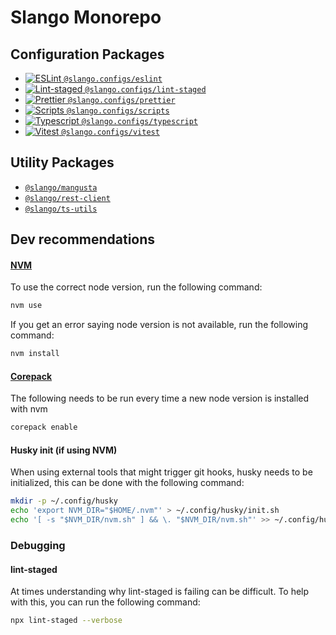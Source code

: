 # Slango Monorepo

## Configuration Packages

- [![ESLint](https://img.shields.io/badge/ESLint-4B32C3?style=flat-square&logo=eslint) `@slango.configs/eslint`](configs/eslint/README.md)
- [![Lint-staged](https://img.shields.io/badge/lint--staged-3AC486?style=flat-square) `@slango.configs/lint-staged`](configs/lint-staged/README.md)
- [![Prettier](https://img.shields.io/badge/Prettier-1A2B34?style=flat-square&logo=prettier) `@slango.configs/prettier`](configs/prettier/README.md)
- [![Scripts](https://img.shields.io/badge/scripts-AFD89C?style=flat-square&logo=gnu-bash) `@slango.configs/scripts`](configs/scripts/README.md)
- [![Typescript](https://img.shields.io/badge/Typescript-659DD4?style=flat-square&logo=typescript) `@slango.configs/typescript`](configs/typescript/README.md)
- [![Vitest](https://img.shields.io/badge/Vitest-F9C72C?style=flat-square&logo=vitest) `@slango.configs/vitest`](configs/vitest/README.md)

## Utility Packages

- [`@slango/mangusta`](packages/mangusta/README.md)
- [`@slango/rest-client`](packages/rest-client/README.md)
- [`@slango/ts-utils`](packages/ts-utils/README.md)

## Dev recommendations

#### [NVM](https://github.com/nvm-sh/nvm)

To use the correct node version, run the following command:

```bash
nvm use
```

If you get an error saying node version is not available, run the following command:

```bash
nvm install
```

#### [Corepack](https://github.com/nodejs/corepack)

The following needs to be run every time a new node version is installed with nvm

```bash
corepack enable
```

#### Husky init (if using NVM)

When using external tools that might trigger git hooks, husky needs to be initialized, this can be done with the
following command:

```bash
mkdir -p ~/.config/husky
echo 'export NVM_DIR="$HOME/.nvm"' > ~/.config/husky/init.sh
echo '[ -s "$NVM_DIR/nvm.sh" ] && \. "$NVM_DIR/nvm.sh"' >> ~/.config/husky/init.sh
```

### Debugging

#### lint-staged

At times understanding why lint-staged is failing can be difficult. To help with this, you can run the following command:

```bash
npx lint-staged --verbose
```
